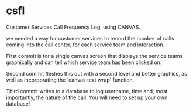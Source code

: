 csfl
====

Customer Services Call Frequency Log, using CANVAS.

we needed a way for customer services to record the number of calls coming into the call center, for each service team and interaction.

First commit is for a single canvas screen that displays the service teams graphically and can tell which service team has been clicked on.

Second commit fleshes this out with a second level and better graphics, as well as incorporating the 'canvas text wrap' function.

Third commit writes to a database to log username, time and, most importantly, the nature of the call. You will need to set up your own database!

